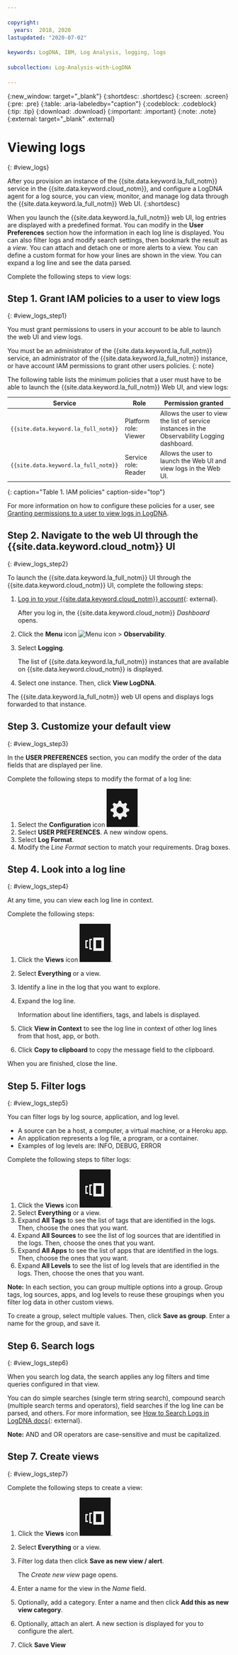 ```yaml
---

copyright:
  years:  2018, 2020
lastupdated: "2020-07-02"

keywords: LogDNA, IBM, Log Analysis, logging, logs

subcollection: Log-Analysis-with-LogDNA

---
```


{:new_window: target="_blank"}
{:shortdesc: .shortdesc}
{:screen: .screen}
{:pre: .pre}
{:table: .aria-labeledby="caption"}
{:codeblock: .codeblock}
{:tip: .tip}
{:download: .download}
{:important: .important}
{:note: .note}
{:external: target="_blank" .external}

# Viewing logs
{: #view_logs}

After you provision an instance of the {{site.data.keyword.la_full_notm}} service in the {{site.data.keyword.cloud_notm}}, and configure a LogDNA agent for a log source, you can view, monitor, and manage log data through the {{site.data.keyword.la_full_notm}} Web UI.
{:shortdesc}

When you launch the {{site.data.keyword.la_full_notm}} web UI, log entries are displayed with a predefined format. You can modify in the **User Preferences** section how the information in each log line is displayed. You can also filter logs and modify search settings, then bookmark the result as a *view*. You can attach and detach one or more alerts to a view. You can define a custom format for how your lines are shown in the view. You can expand a log line and see the data parsed.


Complete the following steps to view logs:


## Step 1. Grant IAM policies to a user to view logs
{: #view_logs_step1}

You must grant permissions to users in your account to be able to launch the web UI and view logs.

You must be an administrator of the {{site.data.keyword.la_full_notm}} service, an administrator of the {{site.data.keyword.la_full_notm}} instance, or have account IAM permissions to grant other users policies.
{: note}

The following table lists the minimum policies that a user must have to be able to launch the {{site.data.keyword.la_full_notm}} Web UI, and view logs:

| Service                               | Role                      | Permission granted            |
|---------------------------------------|---------------------------|-------------------------------|  
| `{{site.data.keyword.la_full_notm}} ` | Platform role: Viewer     | Allows the user to view the list of service instances in the Observability Logging dashboard. |
| `{{site.data.keyword.la_full_notm}} ` | Service role: Reader      | Allows the user to launch the Web UI and view logs in the Web UI.  |
{: caption="Table 1. IAM policies" caption-side="top"} 

For more information on how to configure these policies for a user, see [Granting permissions to a user to view logs in LogDNA](/docs/Log-Analysis-with-LogDNA?topic=Log-Analysis-with-LogDNA-work_iam#user_logdna).


## Step 2. Navigate to the web UI through the {{site.data.keyword.cloud_notm}} UI
{: #view_logs_step2}

To launch the {{site.data.keyword.la_full_notm}}  UI through the {{site.data.keyword.cloud_notm}} UI, complete the following steps:

1. [Log in to your {{site.data.keyword.cloud_notm}} account](https://cloud.ibm.com/login){: external}.

	After you log in, the {{site.data.keyword.cloud_notm}} *Dashboard* opens.

2. Click the **Menu** icon ![Menu icon](../icons/icon_hamburger.svg) &gt; **Observability**. 

3. Select **Logging**. 

    The list of {{site.data.keyword.la_full_notm}} instances that are available on {{site.data.keyword.cloud_notm}} is displayed.

4. Select one instance. Then, click **View LogDNA**.

The {{site.data.keyword.la_full_notm}} web UI opens and displays logs forwarded to that instance.


## Step 3. Customize your default view
{: #view_logs_step3}

In the **USER PREFERENCES** section, you can modify the order of the data fields that are displayed per line.

Complete the following steps to modify the format of a log line:

1. Select the **Configuration** icon ![Configuration icon](images/admin.png "Admin icon").
2. Select **USER PREFERENCES**. A new window opens.
3. Select **Log Format**.
4. Modify the *Line Format* section to match your requirements. Drag boxes.


## Step 4. Look into a log line
{: #view_logs_step4}

At any time, you can view each log line in context.

Complete the following steps: 

1. Click the **Views** icon ![Configuration icon](images/views.png "Configuration icon").
2. Select **Everything** or a view.
3. Identify a line in the log that you want to explore.
4. Expand the log line. 

    Information about line identifiers, tags, and labels is displayed.

5. Click **View in Context** to see the log line in context of other log lines from that host, app, or both.

6. Click **Copy to clipboard** to copy the message field to the clipboard.

When you are finished, close the line.


## Step 5. Filter logs
{: #view_logs_step5}

You can filter logs by log source, application, and log level. 

* A source can be a host, a computer, a virtual machine, or a Heroku app.
* An application represents a log file, a program, or a container.
* Examples of log levels are: INFO, DEBUG, ERROR

Complete the following steps to filter logs:

1. Click the **Views** icon ![Configuration icon](images/views.png "Configuration icon").
2. Select **Everything** or a view.
3. Expand **All Tags** to see the list of tags that are identified in the logs. Then, choose the ones that you want.
4. Expand **All Sources** to see the list of log sources that are identified in the logs. Then, choose the ones that you want.
5. Expand **All Apps** to see the list of apps that are identified in the logs. Then, choose the ones that you want.
6. Expand **All Levels** to see the list of log levels that are identified in the logs. Then, choose the ones that you want.


**Note:** In each section, you can group multiple options into a group. Group tags, log sources, apps, and log levels to reuse these groupings when you filter log data in other custom views.

To create a group, select multiple values. Then, click **Save as group**. Enter a name for the group, and save it.


## Step 6. Search logs
{: #view_logs_step6}

When you search log data, the search applies any log filters and time queries configured in that view.

You can do simple searches (single term string search), compound search (multiple search terms and operators), field searches if the log line can be parsed, and others. For more information, see [How to Search Logs in LogDNA docs](https://docs.logdna.com/docs/search){: external}.

**Note:** AND and OR operators are case-sensitive and must be capitalized.



## Step 7. Create views
{: #view_logs_step7}


Complete the following steps to create a view:

1. Click the **Views** icon ![Configuration icon](images/views.png "Configuration icon").
2. Select **Everything** or a view.
3. Filter log data then click **Save as new view / alert**.

    The *Create new view* page opens.

4. Enter a name for the view in the *Name* field.

5. Optionally, add a category. Enter a name and then click **Add this as new view category**.

6. Optionally, attach an alert. A new section is displayed for you to configure the alert.

7. Click **Save View**
